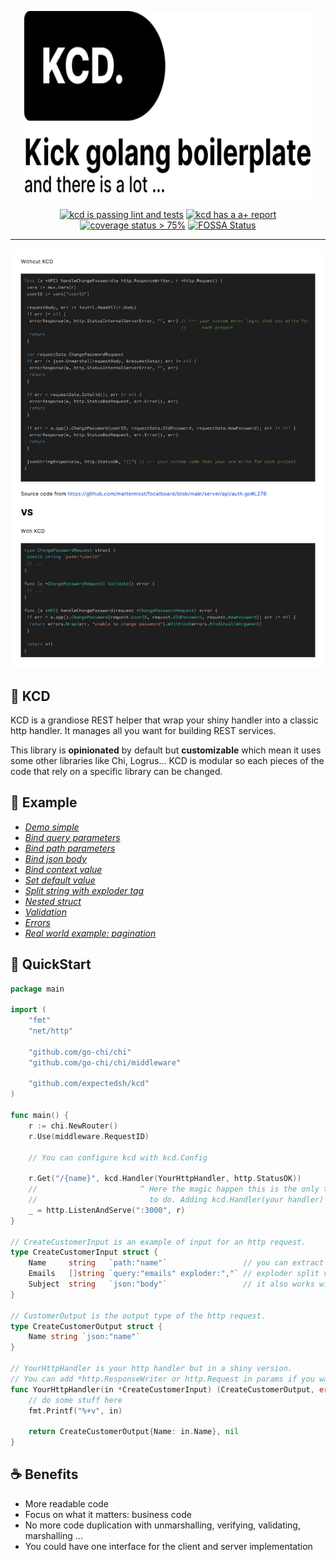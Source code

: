 <p align="center">
	<img alt="kcd logo" width="460" height="300" src="./.github/kcd_logo.svg">
</p>
<p align="center">
	<a href="https://github.com/expectedsh/kcd/actions">
		<img alt="kcd is passing lint and tests" width="93" height="20" src="https://github.com/expectedsh/kcd/workflows/Go/badge.svg"></a>
	<a href="https://goreportcard.com/report/github.com/expectedsh/kcd">
		<img alt="kcd has a a+ report" width="78" height="20" src="https://goreportcard.com/badge/github.com/expectedsh/kcd"></a>
	<a href='https://coveralls.io/github/expectedsh/kcd'>
		<img src='https://coveralls.io/repos/github/expectedsh/kcd/badge.svg' alt='coverage status > 75%' /></a>
    <a href='https://app.fossa.com/projects/git%2Bgithub.com%2Fexpectedsh%2Fkcd?ref=badge_shield'>
            <img src='https://app.fossa.com/api/projects/git%2Bgithub.com%2Fexpectedsh%2Fkcd.svg?type=shield' alt='FOSSA Status' /></a>

</p>

------

<p align="center">
	<img alt="comparaison between a code with and without kcd" src="./.github/versus.svg">
</p>

## :stars: KCD 

KCD is a grandiose REST helper that wrap your shiny handler into a classic http handler. 
It manages all you want for building REST services.

This library is **opinionated** by default but **customizable** which mean it uses some other libraries like Chi, Logrus...
KCD is modular so each pieces of the code that rely on a specific library can be changed. 

## :muscle: Example

- [*Demo simple*](examples/demo/main.go)
- [*Bind query parameters*](examples/input-from-query-parameter/main.go)
- [*Bind path parameters*](examples/input-from-path-parameter/main.go)
- [*Bind json body*](examples/input-from-json-body/main.go)
- [*Bind context value*](examples/input-from-ctx/main.go)
- [*Set default value*](examples/input-with-default-value/main.go)
- [*Split string with exploder tag*](examples/input-with-exploder/main.go)
- [*Nested struct*](examples/input-with-nested-struct/main.go)
- [*Validation*](examples/demo-validation)
- [*Errors*](examples/demo-errors)
- [*Real world example: pagination*](examples/demo-ordered-pagination)

## :rocket: QuickStart

```go
package main

import (
	"fmt"
	"net/http"

	"github.com/go-chi/chi"
	"github.com/go-chi/chi/middleware"

	"github.com/expectedsh/kcd"
)

func main() {
	r := chi.NewRouter()
	r.Use(middleware.RequestID)

	// You can configure kcd with kcd.Config

	r.Get("/{name}", kcd.Handler(YourHttpHandler, http.StatusOK))
	//                       ^ Here the magic happen this is the only thing you need
	//                         to do. Adding kcd.Handler(your handler)
	_ = http.ListenAndServe(":3000", r)
}

// CreateCustomerInput is an example of input for an http request.
type CreateCustomerInput struct {
	Name     string   `path:"name"`                 // you can extract value from: 'path', 'query', 'header', 'ctx'
	Emails   []string `query:"emails" exploder:","` // exploder split value with the characters specified
	Subject  string   `json:"body"`                 // it also works with json body
}

// CustomerOutput is the output type of the http request.
type CreateCustomerOutput struct {
	Name string `json:"name"`
}

// YourHttpHandler is your http handler but in a shiny version.
// You can add *http.ResponseWriter or http.Request in params if you want.
func YourHttpHandler(in *CreateCustomerInput) (CreateCustomerOutput, error) {
	// do some stuff here
	fmt.Printf("%+v", in)

	return CreateCustomerOutput{Name: in.Name}, nil
}
```

## :coffee: Benefits

- More readable code
- Focus on what it matters: business code
- No more code duplication with unmarshalling, verifying, validating, marshalling ...
- You could have one interface for the client and server implementation



